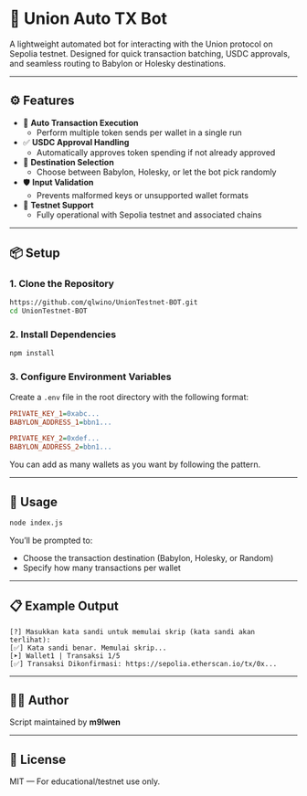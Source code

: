 
# 🤖 Union Auto TX Bot

A lightweight automated bot for interacting with the Union protocol on Sepolia testnet. Designed for quick transaction batching, USDC approvals, and seamless routing to Babylon or Holesky destinations.

---

## ⚙️ Features

- 🔁 **Auto Transaction Execution**
  - Perform multiple token sends per wallet in a single run
- ✅ **USDC Approval Handling**
  - Automatically approves token spending if not already approved
- 📡 **Destination Selection**
  - Choose between Babylon, Holesky, or let the bot pick randomly
- 🛡 **Input Validation**
  - Prevents malformed keys or unsupported wallet formats
- 🧪 **Testnet Support**
  - Fully operational with Sepolia testnet and associated chains

---

## 📦 Setup

### 1. Clone the Repository
```bash
https://github.com/qlwino/UnionTestnet-BOT.git
cd UnionTestnet-BOT
````

### 2. Install Dependencies

```bash
npm install
```

### 3. Configure Environment Variables

Create a `.env` file in the root directory with the following format:

```ini
PRIVATE_KEY_1=0xabc...
BABYLON_ADDRESS_1=bbn1...

PRIVATE_KEY_2=0xdef...
BABYLON_ADDRESS_2=bbn1...
```

You can add as many wallets as you want by following the pattern.

---

## 🚀 Usage

```bash
node index.js
```

You’ll be prompted to:


* Choose the transaction destination (Babylon, Holesky, or Random)
* Specify how many transactions per wallet

---

## 📋 Example Output

```
[?] Masukkan kata sandi untuk memulai skrip (kata sandi akan terlihat): 
[✅] Kata sandi benar. Memulai skrip...
[➤] Wallet1 | Transaksi 1/5
[✅] Transaksi Dikonfirmasi: https://sepolia.etherscan.io/tx/0x...
```

---

## 🧑‍💻 Author

Script maintained by **m9lwen**

---

## 📄 License

MIT — For educational/testnet use only.
